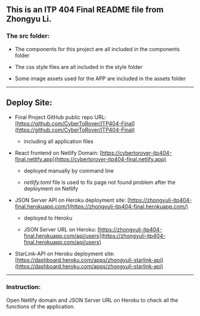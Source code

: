 ## This is an ITP 404 Final README file from Zhongyu Li.

### The src folder:

- The components for this project are all included in the components folder

- The css style files are all included in the style folder

- Some image assets used for the APP are included in the assets folder


---
## Deploy Site:

- Final Project GitHub public repo URL: [https://github.com/CyberToRover/ITP404-Final](https://github.com/CyberToRover/ITP404-Final)

  - including all application files 

- React frontend on Netlify Domain: [https://cybertorover-itp404-final.netlify.app](https://cybertorover-itp404-final.netlify.app)
  
  - deployed manually by command line

  - *netlify.toml* file is used to fix page not found problem after the deployment on Netlify


- JSON Server API on Heroku deployment site: [https://zhongyuli-itp404-final.herokuapp.com/](https://zhongyuli-itp404-final.herokuapp.com/) 

  - deployed to Heroku

  - JSON Server URL on Heroku: [https://zhongyuli-itp404-final.herokuapp.com/api/users](https://zhongyuli-itp404-final.herokuapp.com/api/users)

- StarLink-API on Heroku deployment site: [https://dashboard.heroku.com/apps/zhongyuli-starlink-api](https://dashboard.heroku.com/apps/zhongyuli-starlink-api)


---
### **Instruction**:
Open Netlify domain and JSON Server URL on Heroku to check all the functions of the application.

